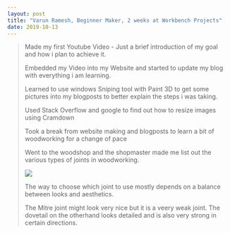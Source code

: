 ```yaml
---
layout: post
title: "Varun Ramesh, Beginner Maker, 2 weeks at Workbench Projects"
date: 2019-10-13
---
```


>Made my first Youtube Video - Just a brief introduction of my goal and how i plan to achieve it.
>
>Embedded my Video into my Website and started to update my blog with everything i am learning.
>
>Learned to use windows Sniping tool with Paint 3D to get some pictures into my blogposts to better explain the steps i was taking.
>
>Used Stack Overflow and google to find out how to resize images using Cramdown 
>
>Took a break from website making and blogposts to learn a bit of woodworking for a change of pace
>
>Went to the woodshop and the shopmaster made me list out the various types of joints in woodworking.
>
>![](/Images/joints.jpg)
>
>The way to choose which joint to use mostly depends on a balance between looks and aesthetics.
>
>The Mitre joint might look very nice but it is a veery weak joint.
>The dovetail on the otherhand looks detailed and is also very strong in certain directions.
